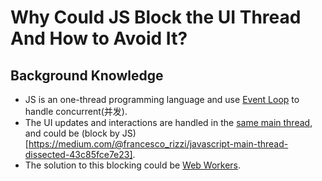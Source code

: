 # Why Could JS Block the UI Thread And How to Avoid It?
## Background Knowledge
- JS is an one-thread programming language and use [Event Loop](https://developer.mozilla.org/en-US/docs/Web/JavaScript/EventLoop) to handle concurrent(并发).
- The UI updates and interactions are handled in the [same main thread](https://taligarsiel.com/Projects/howbrowserswork1.htm), and could be (block by JS)[https://medium.com/@francesco_rizzi/javascript-main-thread-dissected-43c85fce7e23].
- The solution to this blocking could be [Web Workers](http://jessecravens.com/blog/2011/12/11/hack-82-web-wokers-basics-of-the-web-browsers-ui-thread).
